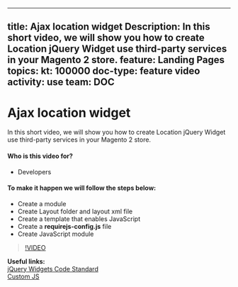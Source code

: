 
---
title: Ajax location widget
Description: In this short video, we will show you how to create Location jQuery Widget use third-party services in your Magento 2 store.
feature: Landing Pages
topics:
kt: 100000
doc-type: feature video
activity: use
team: DOC
---
# Ajax location widget

In this short video, we will show you how to create Location jQuery Widget use third-party services in your Magento 2 store.

#### Who is this video for?
* Developers

#### To make it happen we will follow the steps below:
* Create a module
* Create Layout folder and layout xml file
* Create a template that enables JavaScript
* Create a **requirejs-config.js** file
* Create JavaScript module

>[!VIDEO](https://video.tv.adobe.com/v/35762)

**Useful links:**
<br/>
[jQuery Widgets Code Standard](https://devdocs.magento.com/guides/v2.4/coding-standards/code-standard-jquery-widgets.html)
<br/>
[Custom JS](https://devdocs.magento.com/guides/v2.4/javascript-dev-guide/javascript/custom_js.html)
